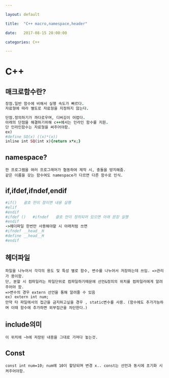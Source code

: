 ```yaml
---

layout: default

title:  "C++ macro,namespace,header"

date:   2017-08-15 20:00:00

categories: C++

---
```




# C++ 

## 매크로함수란?

~~~~~~~ruby
장점.일반 함수에 비해서 실행 속도가 빠르다.
자료형에 따라 별도로 자료형을 지정하지 않는다.

단점.정의하기가 까다로우며, 디버깅이 어렵다.
아래의 단점을 해결하기위해 c++에서는 인라인 함수를 지원.
단 인라인함수는 자료형을 써주어야함.
ex)
#define SQ(x) ((x)*(x))
inline int SQ(int x){return x*x;}
~~~~~~~
## namespace?


```
한 프로그램을 여러 프로그래머가 협동하여 제작 시, 충돌을 방지해줌.
같은 이름을 갖는 함수여도 namespace가 다르면 다른 함수로 인식.
```

## if,ifdef,ifndef,endif

~~~~~ruby
#if()   괄호 안이 참이면 내용 실행
#elif
#endif
#ifdef ()   #ifndef   괄호 안이 정의되어 있으면 아래 문장 실행
#endif
->헤더파일 한번만 사용해야할 시 아래처럼 쓰면 
#ifndef __head__H
#define __head__H
#endif
~~~~~

## 헤더파일
~~~~~~
파일을 나누어서 각각의 용도 및 특성 별로 함수, 변수를 나누어서 저장하는데 쓰임. =>관리가 용이함.
단, 분할 시 컴파일러는 파일단위로 컴파일하기때문에 선언&정의의 위치를 컴파일러에게 알려주어야 함.
=>변수의 경우 extern 선언을 통해 알려줄 수 있음
ex) extern int num;
만약 타 파일에서의 접근을 금지하고싶을 경우 , static변수를 사용. (함수에도 추가가능하며 이때 함수에 추가하면 외부접근을 차단한다.)
~~~~~~

## include의미

~~~
이 위치에 ~h에 저장된 내용을 그대로 가져다 놓는것.
~~~

## Const

~~~
const int num=10; num에 10이 할당되며 변경 x.. const는 선언과 동시에 초기화 시켜주어야함.
~~~